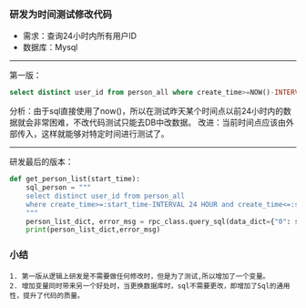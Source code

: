 ### 研发为时间测试修改代码
- 需求：查询24小时内所有用户ID
- 数据库：Mysql

------------
第一版：
```sql
select distinct user_id from person_all where create_time>=NOW()-INTERVAL 24 HOUR
```

分析：由于sql直接使用了now()，所以在测试昨天某个时间点以前24小时内的数据就会非常困难，不改代码测试只能去DB中改数据。
改进：当前时间点应该由外部传入，这样就能够对特定时间进行测试了。

------------
研发最后的版本：
```python
def get_person_list(start_time):
    sql_person = """
    select distinct user_id from person_all 
    where create_time>=:start_time-INTERVAL 24 HOUR and create_time<=:start_time
    """
    person_list_dict, error_msg = rpc_class.query_sql(data_dict={"0": sql_person,"start_time":start_time},db_name=db_name)
    print(person_list_dict,error_msg)
```

### 小结
```
1. 第一版从逻辑上研发是不需要做任何修改时，但是为了测试,所以增加了一个变量。
2. 增加变量同时带来另一个好处时，当更换数据库时，sql不需要更改，即增加了Sql的通用性，提升了代码的质量。
```
